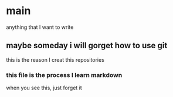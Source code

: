 # main
anything that I want to write
## maybe someday i will gorget how to use git
this is the reason I creat this repositories
### this file is the process I learn markdown
when you see this, just forget it
